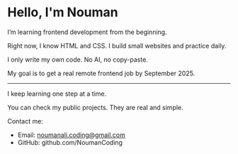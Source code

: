 # Hello, I'm Nouman

I’m learning frontend development from the beginning.

Right now, I know HTML and CSS. I build small websites and practice daily.

I only write my own code. No AI, no copy-paste.

My goal is to get a real remote frontend job by September 2025.

---

I keep learning one step at a time.

You can check my public projects. They are real and simple.

Contact me:
- Email: noumanali.coding@gmail.com
- GitHub: github.com/NoumanCoding
